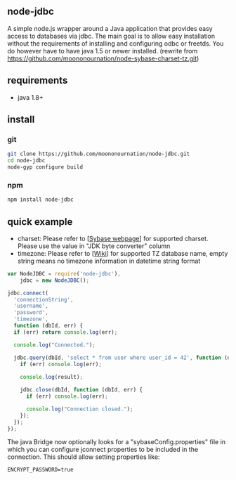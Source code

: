 node-jdbc
---------

A simple node.js wrapper around a Java application that provides easy access to databases via jdbc. The main goal is to allow easy installation without the requirements of installing and configuring odbc or freetds. You do however have to have java 1.5 or newer installed. (rewrite from https://github.com/moononournation/node-sybase-charset-tz.git)


requirements
------------

* java 1.8+

install
-------

### git

```bash
git clone https://github.com/moononournation/node-jdbc.git
cd node-jdbc
node-gyp configure build
```
### npm

```bash
npm install node-jdbc
```

quick example
-------------

- charset: Please refer to [[Sybase webpage](https://infocenter.sybase.com/help/index.jsp?topic=/com.sybase.infocenter.dc39001.0707/html/prjdbc0707/prjdbc070731.htm)] for supported charset. Please use the value in "JDK byte converter" column
- timezone: Please refer to [[Wiki](https://en.wikipedia.org/wiki/List_of_tz_database_time_zones)] for supported TZ database name, empty string means no timezone information in datetime string format

```javascript
var NodeJDBC = require('node-jdbc'),
	jdbc = new NodeJDBC();

jdbc.connect(
  'connectionString',
  'username',
  'password',
  'timezone',
  function (dbId, err) {
  if (err) return console.log(err);

  console.log("Connected.");

  jdbc.query(dbId, 'select * from user where user_id = 42', function (dbId, err, result) {
    if (err) console.log(err);
    
    console.log(result);

    jdbc.close(dbId, function (dbId, err) {
      if (err) console.log(err);

      console.log("Connection closed.");
    });
  });
});
```

The java Bridge now optionally looks for a "sybaseConfig.properties" file in which you can configure jconnect properties to be included in the connection. This should allow setting properties like:
```properties
ENCRYPT_PASSWORD=true
```
